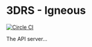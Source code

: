 3DRS - Igneous
==================

[![Circle CI](https://circleci.com/gh/3digitalrock/igneous/tree/dev.png?style=badge&circle-token=b390fe353249c637ab5a2cc56d748faa707dad25)](https://circleci.com/gh/3digitalrock/igneous/tree/dev)

The API server...
